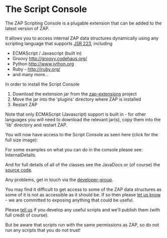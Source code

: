 # The Script Console
The ZAP Scripting Console is a plugable extension that can be added to the latest version of ZAP.

It allows you to access internal ZAP data structures dynamically using any scripting language that supports [JSR 223](http://www.jcp.org/en/jsr/detail?id=223), including

  * ECMAScript / Javascript (built in)
  * Groovy http://groovy.codehaus.org/
  * Python http://www.jython.org
  * Ruby - http://jruby.org/
  * and many more...

In order to install the Script Console

  1. Download the extension jar from the [zap-extensions](http://code.google.com/p/zap-extensions/) project
  1. Move the jar into the 'plugins' directory where ZAP is installed
  1. Restart ZAP

Note that only ECMAScript (Javascript) support is built in - for other languages you will need to download the relevant jar(s), copy them into the 'lib' directory and restart ZAP.

You will now have access to the Script Console as seen here (click for the full size image):
![![](https://raw.githubusercontent.com/wiki/zaproxy/zaproxy/images/zap-scriptconsole-sm.jpg)](https://raw.githubusercontent.com/wiki/zaproxy/zaproxy/images/zap-scriptconsole.png)

For some examples on what you can do in the console please see: InternalDetails.

And for full details of all of the classes see the JavaDocs or (of course) the [source code](http://code.google.com/p/zaproxy/source/browse/).

Any problems, get in touch via the [developer-group](http://groups.google.com/group/zaproxy-develop).

You may find it difficult to get access to some of the ZAP data structures as some of it is not as accessible as it should be.
If so then please [let us know](http://groups.google.com/group/zaproxy-develop) - we are committed to exposing anything that could be useful.

Please [tell us](http://groups.google.com/group/zaproxy-develop) if you develop any useful scripts and we'll publish them (with full credit of course).

But be aware that scripts run with the same permissions as ZAP, so do not run any scripts that you do not trust!